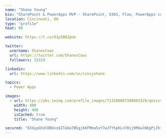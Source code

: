 ```yaml
---
name: "Shane Young"
bio: "SharePoint & PowerApps MVP - SharePoint, O365, Flow, PowerApps consulting? @PowerApps911 | Pure Snark? You found it."
location: Cincinnati, OH
type: "profile"
heat: 98

website: https://t.co/91p5BQ3pUe

twitter:
  username: ShanesCows
  url: https://twitter.com/ShanesCows
  followers: 15319

linkedin:
  url: https://www.linkedin.com/in/cincyshane

topics:
  - Power Apps

images:
  - url: https://pbs.twimg.com/profile_images/713100007398883329/qUzvsvQ3_400x400.jpg
    width: 400
    height: 400
    isCached: true
    title: "Shane Young"

secured: "EXXypGhUCOBUvs6ZlGQo7BSgjkKFMma5xY7wJfY5pKLn70ij9R6wlNEgPjJh+z7N6BYJqE+HClUhsvb6mqh3eqvSbmUC64rSkuXwRrnhNoJuKSdLW3zainA9nHZiI4b7koGy52iQNe15OT3fAcIcIpC8FpzqRI2HB1kMP3JUikuJRs9LHnXgZtlRDAGHguXl7KFjDGQ1srbd9sz9Bu+B+DfnB3JModsxH2Wd497s+N+L92NqKftxG0YldGgXOz9v/ZXJ2ASy5FlSaHUBIpyzL9DVvGHiSDAVBEOY0y1XsINyr0gbw40Y/GC6eOKTpgtHsiUMDjIlNaqC1VwFe9VifXTZQbVX8rKdtamnZoVrCa+UyM3mmUkHJl1f0bLDOoWomt+NgQmSuaTTzWEdYHlL06mmp6RLDRR1YsIgtGQNsuc=;9Zn5pZdrnp3A9aBktnykww=="
---
```



